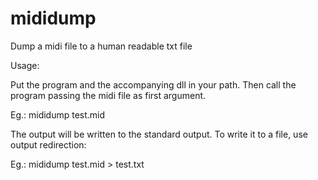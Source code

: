 # mididump
Dump a midi file to a human readable txt file

Usage:

Put the program and the accompanying dll in your path. Then call the program passing the midi file as first argument.

Eg.:
mididump test.mid

The output will be written to the standard output. To write it to a file, use output redirection:

Eg.:
mididump test.mid > test.txt
